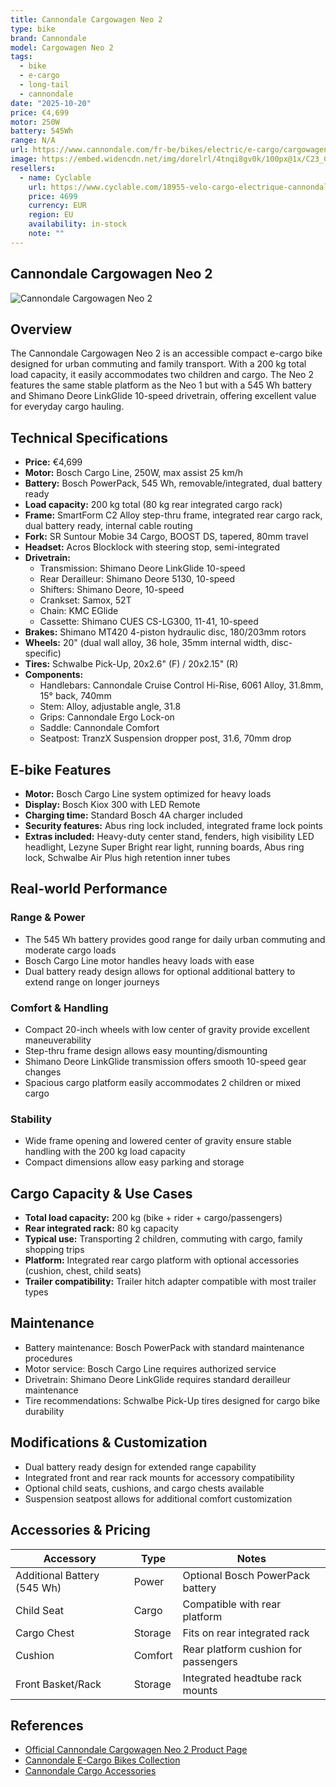 ```yaml
---
title: Cannondale Cargowagen Neo 2
type: bike
brand: Cannondale
model: Cargowagen Neo 2
tags:
  - bike
  - e-cargo
  - long-tail
  - cannondale
date: "2025-10-20"
price: €4,699
motor: 250W
battery: 545Wh
range: N/A
url: https://www.cannondale.com/fr-be/bikes/electric/e-cargo/cargowagen-neo/cargowagen-neo-2
image: https://embed.widencdn.net/img/dorelrl/4tnqi8gv0k/100px@1x/C23_C67253U_Cargowagen_Neo_2_GRY_PD.jpg
resellers:
  - name: Cyclable
    url: https://www.cyclable.com/18955-velo-cargo-electrique-cannondale-cargowagen-neo-2.html
    price: 4699
    currency: EUR
    region: EU
    availability: in-stock
    note: ""
---
```


## Cannondale Cargowagen Neo 2

![Cannondale Cargowagen Neo 2](https://embed.widencdn.net/img/dorelrl/4tnqi8gv0k/100px@1x/C23_C67253U_Cargowagen_Neo_2_GRY_PD.jpg)

## Overview

The Cannondale Cargowagen Neo 2 is an accessible compact e-cargo bike designed for urban commuting and family transport. With a 200 kg total load capacity, it easily accommodates two children and cargo. The Neo 2 features the same stable platform as the Neo 1 but with a 545 Wh battery and Shimano Deore LinkGlide 10-speed drivetrain, offering excellent value for everyday cargo hauling.

## Technical Specifications

- **Price:** €4,699
- **Motor:** Bosch Cargo Line, 250W, max assist 25 km/h
- **Battery:** Bosch PowerPack, 545 Wh, removable/integrated, dual battery ready
- **Load capacity:** 200 kg total (80 kg rear integrated cargo rack)
- **Frame:** SmartForm C2 Alloy step-thru frame, integrated rear cargo rack, dual battery ready, internal cable routing
- **Fork:** SR Suntour Mobie 34 Cargo, BOOST DS, tapered, 80mm travel
- **Headset:** Acros Blocklock with steering stop, semi-integrated
- **Drivetrain:**
  - Transmission: Shimano Deore LinkGlide 10-speed
  - Rear Derailleur: Shimano Deore 5130, 10-speed
  - Shifters: Shimano Deore, 10-speed
  - Crankset: Samox, 52T
  - Chain: KMC EGlide
  - Cassette: Shimano CUES CS-LG300, 11-41, 10-speed
- **Brakes:** Shimano MT420 4-piston hydraulic disc, 180/203mm rotors
- **Wheels:** 20" (dual wall alloy, 36 hole, 35mm internal width, disc-specific)
- **Tires:** Schwalbe Pick-Up, 20x2.6" (F) / 20x2.15" (R)
- **Components:**
  - Handlebars: Cannondale Cruise Control Hi-Rise, 6061 Alloy, 31.8mm, 15° back, 740mm
  - Stem: Alloy, adjustable angle, 31.8
  - Grips: Cannondale Ergo Lock-on
  - Saddle: Cannondale Comfort
  - Seatpost: TranzX Suspension dropper post, 31.6, 70mm drop

## E-bike Features

- **Motor:** Bosch Cargo Line system optimized for heavy loads
- **Display:** Bosch Kiox 300 with LED Remote
- **Charging time:** Standard Bosch 4A charger included
- **Security features:** Abus ring lock included, integrated frame lock points
- **Extras included:** Heavy-duty center stand, fenders, high visibility LED headlight, Lezyne Super Bright rear light, running boards, Abus ring lock, Schwalbe Air Plus high retention inner tubes

## Real-world Performance

### Range & Power

- The 545 Wh battery provides good range for daily urban commuting and moderate cargo loads
- Bosch Cargo Line motor handles heavy loads with ease
- Dual battery ready design allows for optional additional battery to extend range on longer journeys

### Comfort & Handling

- Compact 20-inch wheels with low center of gravity provide excellent maneuverability
- Step-thru frame design allows easy mounting/dismounting
- Shimano Deore LinkGlide transmission offers smooth 10-speed gear changes
- Spacious cargo platform easily accommodates 2 children or mixed cargo

### Stability

- Wide frame opening and lowered center of gravity ensure stable handling with the 200 kg load capacity
- Compact dimensions allow easy parking and storage

## Cargo Capacity & Use Cases

- **Total load capacity:** 200 kg (bike + rider + cargo/passengers)
- **Rear integrated rack:** 80 kg capacity
- **Typical use:** Transporting 2 children, commuting with cargo, family shopping trips
- **Platform:** Integrated rear cargo platform with optional accessories (cushion, chest, child seats)
- **Trailer compatibility:** Trailer hitch adapter compatible with most trailer types

## Maintenance

- Battery maintenance: Bosch PowerPack with standard maintenance procedures
- Motor service: Bosch Cargo Line requires authorized service
- Drivetrain: Shimano Deore LinkGlide requires standard derailleur maintenance
- Tire recommendations: Schwalbe Pick-Up tires designed for cargo bike durability

## Modifications & Customization

- Dual battery ready design for extended range capability
- Integrated front and rear rack mounts for accessory compatibility
- Optional child seats, cushions, and cargo chests available
- Suspension seatpost allows for additional comfort customization

## Accessories & Pricing

| Accessory                   | Type    | Notes                                |
| --------------------------- | ------- | ------------------------------------ |
| Additional Battery (545 Wh) | Power   | Optional Bosch PowerPack battery     |
| Child Seat                  | Cargo   | Compatible with rear platform        |
| Cargo Chest                 | Storage | Fits on rear integrated rack         |
| Cushion                     | Comfort | Rear platform cushion for passengers |
| Front Basket/Rack           | Storage | Integrated headtube rack mounts      |

## References

- [Official Cannondale Cargowagen Neo 2 Product Page](https://www.cannondale.com/fr-be/bikes/electric/e-cargo/cargowagen-neo/cargowagen-neo-2)
- [Cannondale E-Cargo Bikes Collection](https://www.cannondale.com/fr-be/bikes/electric/e-cargo)
- [Cannondale Cargo Accessories](https://www.cannondale.com/fr-be/gear/equipment/cargo-accessories)
